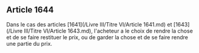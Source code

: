 Article 1644
----
Dans le cas des articles [1641](/Livre III/Titre VI/Article 1641.md) et [1643](/Livre III/Titre VI/Article 1643.md), l'acheteur a le choix de rendre la chose
et de se faire restituer le prix, ou de garder la chose et de se faire rendre
une partie du prix.
